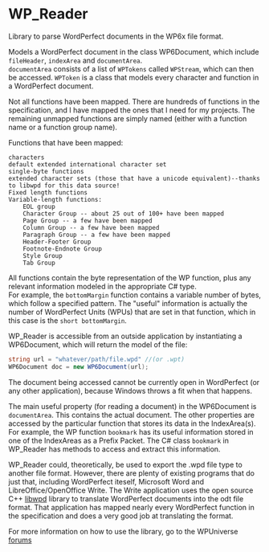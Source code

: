 # WP_Reader
Library to parse WordPerfect documents in the WP6x file format.

Models a WordPerfect document in the class WP6Document, which include `fileHeader`, `indexArea` and `documentArea`.  
`documentArea` consists of a list of `WPTokens` called `WPStream`, which can then be accessed.
`WPToken` is a class that models every character and function in a WordPerfect document.

Not all functions have been mapped.  There are hundreds of functions in the specification, and I have mapped the ones that I need for my projects.  The remaining unmapped functions are simply named (either with a function name or a function group name).

Functions that have been mapped:

    characters
    default extended international character set
    single-byte functions
    extended character sets (those that have a unicode equivalent)--thanks to libwpd for this data source!
    Fixed length functions
    Variable-length functions:
        EOL group
        Character Group -- about 25 out of 100+ have been mapped
        Page Group -- a few have been mapped
        Column Group -- a few have been mapped
        Paragraph Group -- a few have been mapped
        Header-Footer Group
        Footnote-Endnote Group
        Style Group
        Tab Group
    
    
All functions contain the byte representation of the WP function, plus any relevant information modeled in the appropriate C# type.  
For example, the `bottomMargin` function contains a variable number of bytes, which follow a specified pattern.  The "useful" information is actually the number of WordPerfect Units (WPUs) that are set in that function, which in this case is the `short bottomMargin`.  

WP_Reader is accessible from an outside application by instantiating a WP6Document, which will return the model of the file:

```C#
string url = "whatever/path/file.wpd" //(or .wpt)
WP6Document doc = new WP6Document(url);
```
 
The document being accessed cannot be currently open in WordPerfect (or any other application), because Windows throws a fit when that happens.

The main useful property (for reading a document) in the WP6Document is `documentArea`.  This contains the actual document.  The other properties are accessed by the particular function that stores its data in the IndexArea(s).  For example, the WP function `bookmark` has its useful information stored in one of the IndexAreas as a Prefix Packet.   The C# class `bookmark` in WP_Reader has methods to access and extract this information.

WP_Reader could, theoretically, be used to export the .wpd file type to another file format.  However, there are plenty of existing programs that do just that, including WordPerfect iteself, Microsoft Word and LibreOffice/OpenOffice Write.  The Write application uses the open source C++ [libwpd](http://libwpd.sourceforge.net/) library to translate WordPerfect documents into the odt file format.  That application has mapped nearly every WordPerfect function in the specification and does a very good job at translating the format.  

For more information on how to use the library, go to the WPUniverse [forums](http://www.wpuniverse.com/vb/showthread.php?37525-WP_Reader-A-C-Library-to-Model-a-WordPerfect-File)

    
